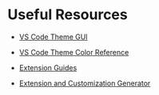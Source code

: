 # Useful Resources

- [VS Code Theme GUI](https://themes.vscode.one/)

- [VS Code Theme Color Reference](https://code.visualstudio.com/api/references/theme-color)

- [Extension Guides](https://code.visualstudio.com/api/get-started/your-first-extension)

- [Extension and Customization Generator](https://www.npmjs.com/package/generator-code)
